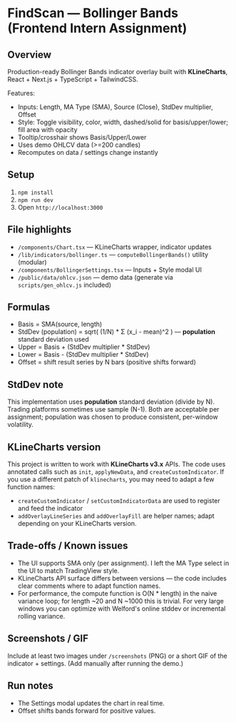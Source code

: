 # FindScan — Bollinger Bands (Frontend Intern Assignment)

## Overview
Production-ready Bollinger Bands indicator overlay built with **KLineCharts**, React + Next.js + TypeScript + TailwindCSS.

Features:
- Inputs: Length, MA Type (SMA), Source (Close), StdDev multiplier, Offset
- Style: Toggle visibility, color, width, dashed/solid for basis/upper/lower; fill area with opacity
- Tooltip/crosshair shows Basis/Upper/Lower
- Uses demo OHLCV data (>=200 candles)
- Recomputes on data / settings change instantly

## Setup
1. `npm install`
2. `npm run dev`
3. Open `http://localhost:3000`

## File highlights
- `/components/Chart.tsx` — KLineCharts wrapper, indicator updates
- `/lib/indicators/bollinger.ts` — `computeBollingerBands()` utility (modular)
- `/components/BollingerSettings.tsx` — Inputs + Style modal UI
- `/public/data/ohlcv.json` — demo data (generate via `scripts/gen_ohlcv.js` included)

## Formulas
- Basis = SMA(source, length)
- StdDev (population) = sqrt( (1/N) * Σ (x_i - mean)^2 )  — **population** standard deviation used
- Upper = Basis + (StdDev multiplier * StdDev)
- Lower = Basis - (StdDev multiplier * StdDev)
- Offset = shift result series by N bars (positive shifts forward)

## StdDev note
This implementation uses **population** standard deviation (divide by N). Trading platforms sometimes use sample (N-1). Both are acceptable per assignment; population was chosen to produce consistent, per-window volatility.

## KLineCharts version
This project is written to work with **KLineCharts v3.x** APIs. The code uses annotated calls such as `init`, `applyNewData`, and `createCustomIndicator`. If you use a different patch of `klinecharts`, you may need to adapt a few function names:
- `createCustomIndicator` / `setCustomIndicatorData` are used to register and feed the indicator
- `addOverlayLineSeries` and `addOverlayFill` are helper names; adapt depending on your KLineCharts version.

## Trade-offs / Known issues
- The UI supports SMA only (per assignment). I left the MA Type select in the UI to match TradingView style.
- KLineCharts API surface differs between versions — the code includes clear comments where to adapt function names.
- For performance, the compute function is O(N * length) in the naive variance loop; for length ~20 and N ~1000 this is trivial. For very large windows you can optimize with Welford's online stddev or incremental rolling variance.

## Screenshots / GIF
Include at least two images under `/screenshots` (PNG) or a short GIF of the indicator + settings. (Add manually after running the demo.)

## Run notes
- The Settings modal updates the chart in real time.
- Offset shifts bands forward for positive values.

